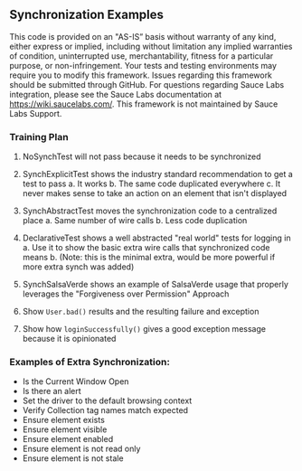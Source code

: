 ## Synchronization Examples

This code is provided on an "AS-IS” basis without warranty of any kind, either express or implied, including without limitation any implied warranties of condition, uninterrupted use, merchantability, fitness for a particular purpose, or non-infringement. Your tests and testing environments may require you to modify this framework. Issues regarding this framework should be submitted through GitHub. For questions regarding Sauce Labs integration, please see the Sauce Labs documentation at https://wiki.saucelabs.com/. This framework is not maintained by Sauce Labs Support.

### Training Plan

1. NoSynchTest will not pass because it needs to be synchronized

2. SynchExplicitTest shows the industry standard recommendation to get a test to pass
    a. It works
    b. The same code duplicated everywhere
    c. It never makes sense to take an action on an element that isn't displayed
    
3. SynchAbstractTest moves the synchronization code to a centralized place
    a. Same number of wire calls
    b. Less code duplication

4. DeclarativeTest shows a well abstracted "real world" tests for logging in
    a. Use it to show the basic extra wire calls that synchronized code means
    b. (Note: this is the minimal extra, would be more powerful if more extra synch was added)

5. SynchSalsaVerde shows an example of SalsaVerde usage that properly leverages the 
"Forgiveness over Permission" Approach

6. Show `User.bad()` results and the resulting failure and exception

7. Show how `loginSuccessfully()` gives a good exception message because it is opinionated

### Examples of Extra Synchronization:

* Is the Current Window Open
* Is there an alert
* Set the driver to the default browsing context
* Verify Collection tag names match expected
* Ensure element exists
* Ensure element visible
* Ensure element enabled
* Ensure element is not read only
* Ensure element is not stale

